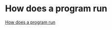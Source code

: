 # How does a program run
[How does a program run](https://aiwithcloud.com/2022/09/15/how_does_a_program_run/)